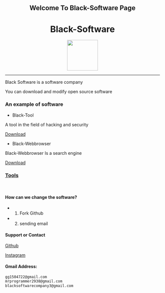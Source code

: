 <center>

## Welcome To Black-Software Page
# Black-Software

 <a href='https://github.com/black-software-Com/Black-Software' target='_blank'>
<img src='https://github.com/black-software-Com/Black-Software/blob/master/Scr/Black-Software-Logo.jpeg' width=100>
  </a>
  
</center>
<hr>

Black Software is a software company

You can download and modify open source software

### An example of software

- Black-Tool

A tool in the field of hacking and security

[Download](https://github.com/black-software-Com/Black-Tool/archive/refs/heads/master.zip)

- Black-Webbrowser 

Black-Webbrowser Is a search engine

[Download](https://github.com/black-software-Com/Black-Webbrowser/archive/refs/heads/master.zip)
<br>

### [Tools](https://github.com/black-software-company)
<br>

#### How can we change the software?
- 1) Fork Github
- 2) sending email

#### Support or Contact

[Github](https://github.com/black-software-Com/Black-Software)

[Instagram](https://instagram.com/black_software_company)

#### Gmail Address:
``` txt
gg1504722@gmail.com
mrprogrammer2938@gmail.com
blacksoftwarecompany3@gmail.com
```
<br>
